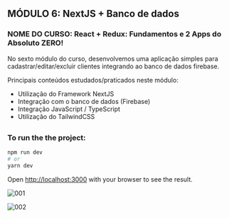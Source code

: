 ## MÓDULO 6: NextJS + Banco de dados

### NOME DO CURSO: React + Redux: Fundamentos e 2 Apps do Absoluto ZERO!

No sexto módulo do curso, desenvolvemos uma aplicação simples para cadastrar/editar/excluir clientes integrando ao banco de dados firebase.

Principais conteúdos estudados/praticados neste módulo:

- Utilização do Framework NextJS
- Integração com o banco de dados (Firebase)
- Integração JavaScript / TypeScript
- Utilização do TailwindCSS

##
### To run the the project:

```bash
npm run dev
# or
yarn dev
```

Open [http://localhost:3000](http://localhost:3000) with your browser to see the result.


![001](https://user-images.githubusercontent.com/72532360/147373651-47d6a734-e0d6-483e-9391-c82f90330d4a.jpg)

![002](https://user-images.githubusercontent.com/72532360/147373652-ad68a925-1a60-4913-a5c1-dbbf95dac845.jpg)
